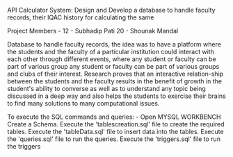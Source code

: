 API Calculator System: Design and Develop a database to handle faculty records, their  IQAC history for calculating the same

Project Members - 
12 - Subhadip Pati
20 - Shounak Mandal

Database to handle faculty records, the idea was to have a platform where the students and the faculty of a particular institution could interact with each other through different events, where any student or faculty can be part of various group any student or faculty can be part of various groups and clubs of their interest.
Research proves that an interactive relation-ship between the students and the faculty results in the benefit of growth in the student's ability to converse as well as to understand any topic being discussed in a deep way and also helps the students to exercise their brains to find many solutions to many computational issues.

To execute the SQL commands and queries: -
Open MYSQL WORKBENCH
Create a Schema.
Execute the 'tablescreation.sql' file to create the required tables.
Execute the 'tableData.sql' file to insert data into the tables.
Execute the 'queries.sql' file to run the queries.
Execute the 'triggers.sql' file to run the triggers
